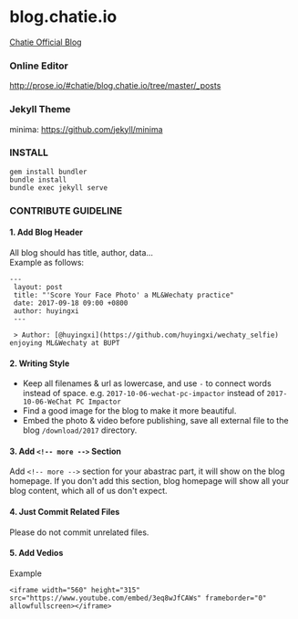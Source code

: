 # blog.chatie.io
[Chatie Official Blog](https://blog.chatie.io)

### Online Editor

http://prose.io/#chatie/blog.chatie.io/tree/master/_posts

### Jekyll Theme

minima: <https://github.com/jekyll/minima>

### INSTALL
```
gem install bundler
bundle install
bundle exec jekyll serve
```

### CONTRIBUTE GUIDELINE

#### 1. Add Blog Header
All blog should has title, author, data...   
Example as follows:
```
---
 layout: post
 title: "'Score Your Face Photo' a ML&Wechaty practice"
 date: 2017-09-18 09:00 +0800
 author: huyingxi
 ---
 
 > Author: [@huyingxi](https://github.com/huyingxi/wechaty_selfie) enjoying ML&Wechaty at BUPT
```

#### 2. Writing Style
* Keep all filenames & url as lowercase, and use `-` to connect words instead of space. e.g. `2017-10-06-wechat-pc-impactor` instead of `2017-10-06-WeChat PC Impactor`
* Find a good image for the blog to make it more beautiful.
* Embed the photo & video before publishing, save all external file to the blog `/download/2017` directory.

#### 3. Add `<!-- more -->` Section
Add `<!-- more -->` section for your abastrac part, it will show on the blog homepage.
If you don't add this section, blog homepage will show all your blog content, which all of us don't expect.

#### 4. Just Commit Related Files
Please do not commit unrelated files.

#### 5. Add Vedios
Example
```
<iframe width="560" height="315" src="https://www.youtube.com/embed/3eq8wJfCAWs" frameborder="0" allowfullscreen></iframe>
```